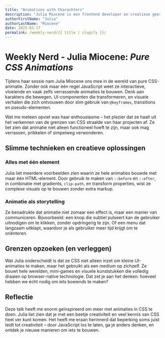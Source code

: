 ```yaml
---
title: "Animations with Charachters"
description: "Julia Miocene is een frontend developer en creatieve geest die zich volledig toelegt op animaties in pure CSS. In deze Weekly Nerd sessie liet ze zien hoe ver je kunt gaan zonder JavaScript. Haar werk is niet alleen technisch indrukwekkend, maar ook esthetisch en speels – een echte ode aan wat CSS allemaal kan."
authorFirstName: "Julia"
authorLastName: "Miocene" 
date: 2025-03-17
permalink: /weekly-nerd/{{ title | slugify }}/
---
```


# Weekly Nerd - Julia Miocene: *Pure CSS Animations*

Tijdens haar sessie nam Julia Miocene ons mee in de wereld van pure CSS-animatie. Zonder ook maar één regel JavaScript weet ze interactieve, vloeiende en vaak zelfs verrassende animaties te bouwen. Denk aan karakters die bewegen, UI-componenten die transformeren, en visuele verhalen die zich ontvouwen door slim gebruik van `@keyframes`, transitions en pseudo-elementen.

Wat me meteen opviel was haar enthousiasme – het plezier dat ze haalt uit het verkennen van de grenzen van CSS straalde van haar projecten af. Ze liet zien dat animatie niet alleen functioneel hoeft te zijn, maar ook mag verrassen, prikkelen of simpelweg verwonderen.

## Slimme technieken en creatieve oplossingen

### Alles met één element
Julia liet meerdere voorbeelden zien waarin ze hele animaties bouwde met maar één HTML-element. Door gebruik te maken van `::before` en `::after`, in combinatie met gradients, `clip-path`, en transform properties, wist ze complexe visuals op te bouwen zonder extra markup.

### Animatie als storytelling
Ze benadrukte dat animatie niet zomaar een effect is, maar een manier van communiceren. Bijvoorbeeld: een knop die subtiel pulseert kan de gebruiker uitnodigen om te klikken, zonder opdringerig te zijn. Of een menu dat langzaam uitklapt, waardoor je als gebruiker meer tijd krijgt om te oriënteren.

## Grenzen opzoeken (en verleggen)

Wat Julia onderscheidt is dat ze CSS niet alleen inzet om kleine UI-animaties te maken, maar het gebruikt als een medium op zichzelf. Ze bouwt hele werelden, mini-games en visuele kunststukken die volledig draaien op browser-native technologie. Dat zet je aan het denken: hoeveel hebben we écht nodig om iets boeiends te maken?

## Reflectie

Deze talk heeft me enorm geïnspireerd om meer met animaties in CSS te doen. Julia liet zien dat je met een beetje creativiteit en veel kennis van CSS heel ver kunt komen. Het heeft me eraan herinnerd dat beperking soms juist leidt tot creativiteit – door JavaScript los te laten, ga je anders denken, en ontdek je nieuwe manieren om iets te bouwen.

